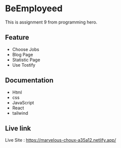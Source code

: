 # BeEmployeed

This is assignment 9 from programming hero.



## Feature

- Choose Jobs
- Blog Page
- Statistic Page
- Use Tostify


## Documentation
- Html
- css
- JavaScript
- React
- tailwind

## Live link
Live Site : https://marvelous-choux-a35a12.netlify.app/